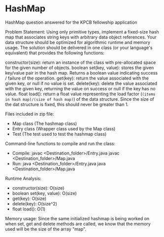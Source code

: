 # HashMap
HashMap question answered for the KPCB fellowship application

Problem Statement:
Using only primitive types, implement a fixed-size hash map that associates string keys with arbitrary data object references. Your data structure should be optimized for algorithmic runtime and memory usage.
The solution should be delivered in one class (or your language's equivalent) that provides the following functions:

constructor(size): return an instance of the class with pre-allocated space for the given number of objects.
boolean set(key, value): stores the given key/value pair in the hash map. Returns a boolean value indicating success / failure of the operation.
get(key): return the value associated with the given key, or null if no value is set.
delete(key): delete the value associated with the given key, returning the value on success or null if the key has no value.
float load(): return a float value representing the load factor (`(items in hash map)/(size of hash map)`) of the data structure. Since the size of the dat structure is fixed, this should never be greater than 1.

Files included in zip file:
- Map class (The hashmap class)
- Entry class (Wrapper class used by the Map class)
- Test (The test used to test the hashmap class)

Command-line functions to compile and run the class:
- Compile:
  javac <Destination_folder>/Entry.java
  javac <Destination_folder>/Map.java
- Run:
  java <Destination_folder>/Entry.java
  java <Destination_folder>/Map.java

Runtime Analysis:
- constructor(size): O(size)
- boolean set(key, value): O(size)
- get(key): O(size)
- delete(key): O(size^2)
- float load(): O(1)

Memory usage:
Since the same initialized hashmap is being worked on when set, get and delete methods are called, we know that the memory used will be the size of the array "map".
